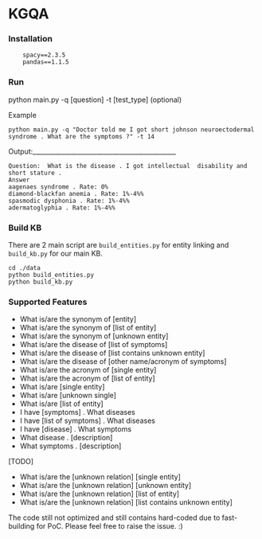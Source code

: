 # KGQA

### Installation
```
    spacy==2.3.5
    pandas==1.1.5
```

### Run

python main.py -q [question] -t [test_type] (optional)

Example

    python main.py -q "Doctor told me I got short johnson neuroectodermal syndrome . What are the symptoms ?" -t 14

Output:_____________________________________________
    
    Question:  What is the disease . I got intellectual  disability and short stature .
    Answer
    aagenaes syndrome . Rate: 0%
    diamond-blackfan anemia . Rate: 1%-4%%
    spasmodic dysphonia . Rate: 1%-4%%
    adermatoglyphia . Rate: 1%-4%%

### Build KB
There are 2 main script are `build_entities.py` for entity linking and `build_kb.py` for our main KB.

    cd ./data
    python build_entities.py
    python build_kb.py

### Supported Features
- What is/are the synonym of [entity] 
- What is/are the synonym of [list of entity]
- What is/are the synonym of [unknown entity]  
- What is/are the disease of [list of symptoms] 
- What is/are the disease of [list contains unknown entity] 
- What is/are the disease of [other name/acronym of symptoms] 
- What is/are the acronym of [single entity] 
- What is/are the acronym of [list of entity] 
- What is/are [single entity] 
- What is/are [unknown single] 
- What is/are [list of entity] 
- I have [symptoms] . What diseases 
- I have [list of symptoms] . What diseases  
- I have [disease] . What symptoms  
- What disease  . [description]  
- What symptoms . [description] 

[TODO]
- What is/are the [unknown relation] [single entity]
- What is/are the [unknown relation] [unknown entity]
- What is/are the [unknown relation] [list of entity]
- What is/are the [unknown relation] [list contains unknown entity]

The code still not optimized and still contains hard-coded due to fast-building for PoC. 
Please feel free to raise the issue. :)